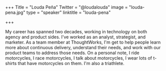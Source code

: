 +++
Title = "Louda Peña"
Twitter = "@loudalouda"
image = "louda-pena.jpg"
type = "speaker"
linktitle = "louda-pena"

+++

My career has spanned two decades, working in technology on both agency and product sides. I've worked as an analyst, strategist, and marketer. As a team member at ThoughtWorks, I'm get to help people learn more about continuous delivery, understand their needs, and work with our product teams to address those needs. On a personal note, I ride motorcycles, I race motorcycles, I talk about motorcycles, I wear lots of t-shirts that have motorcycles on them. I'm also a triathlete.
